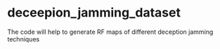 # deceepion_jamming_dataset
The code will help to generate RF maps of different deception jamming techniques 
